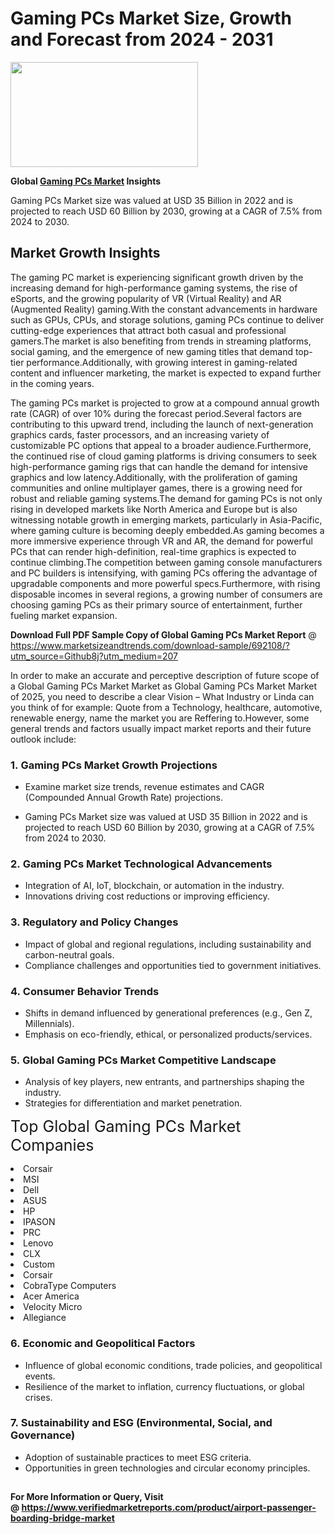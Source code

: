 <H1>Gaming PCs Market Size, Growth and Forecast from 2024 - 2031</H1><img class="aligncenter size-medium wp-image-584254" src="https://thirdeyenews.in/wp-content/uploads/2024/09/Global-Market-Research-300x168.jpeg" alt="" width="300" height="168" /><p><strong>Global&nbsp;<a href="https://www.marketsizeandtrends.com/download-sample/692108/?utm_source=Github8j?utm_medium=207">Gaming PCs Market</a> Insights</strong></p><p>Gaming PCs Market size was valued at USD 35 Billion in 2022 and is projected to reach USD 60 Billion by 2030, growing at a CAGR of 7.5% from 2024 to 2030.</p><p><h2>Market Growth Insights</h2> <p>The gaming PC market is experiencing significant growth driven by the increasing demand for high-performance gaming systems, the rise of eSports, and the growing popularity of VR (Virtual Reality) and AR (Augmented Reality) gaming.With the constant advancements in hardware such as GPUs, CPUs, and storage solutions, gaming PCs continue to deliver cutting-edge experiences that attract both casual and professional gamers.The market is also benefiting from trends in streaming platforms, social gaming, and the emergence of new gaming titles that demand top-tier performance.Additionally, with growing interest in gaming-related content and influencer marketing, the market is expected to expand further in the coming years.</p> <p></p> <p>The gaming PCs market is projected to grow at a compound annual growth rate (CAGR) of over 10% during the forecast period.Several factors are contributing to this upward trend, including the launch of next-generation graphics cards, faster processors, and an increasing variety of customizable PC options that appeal to a broader audience.Furthermore, the continued rise of cloud gaming platforms is driving consumers to seek high-performance gaming rigs that can handle the demand for intensive graphics and low latency.Additionally, with the proliferation of gaming communities and online multiplayer games, there is a growing need for robust and reliable gaming systems.The demand for gaming PCs is not only rising in developed markets like North America and Europe but is also witnessing notable growth in emerging markets, particularly in Asia-Pacific, where gaming culture is becoming deeply embedded.As gaming becomes a more immersive experience through VR and AR, the demand for powerful PCs that can render high-definition, real-time graphics is expected to continue climbing.The competition between gaming console manufacturers and PC builders is intensifying, with gaming PCs offering the advantage of upgradable components and more powerful specs.Furthermore, with rising disposable incomes in several regions, a growing number of consumers are choosing gaming PCs as their primary source of entertainment, further fueling market expansion.<p></p><p><span class=""><strong>Download Full PDF Sample Copy of Global Gaming PCs Market Report</strong> @ <a href="https://www.marketsizeandtrends.com/download-sample/692108/?utm_source=Github8j?utm_medium=207" target="_blank">https://www.marketsizeandtrends.com/download-sample/692108/?utm_source=Github8j?utm_medium=207</a></span></p><p>In order to make an accurate and perceptive description of future scope of a Global&nbsp;Gaming PCs Market Market as Global&nbsp;Gaming PCs Market Market of 2025, you need to describe a clear Vision &ndash; What Industry or Linda can you think of for example: Quote from a Technology, healthcare, automotive, renewable energy, name the market you are Reffering to.However, some general trends and factors usually impact market reports and their future outlook include:</p><h3>1.&nbsp;<strong>Gaming PCs Market Growth Projections</strong></h3><ul><li>Examine market size trends, revenue estimates and CAGR (Compounded Annual Growth Rate) projections.</li><li><p>Gaming PCs Market size was valued at USD 35 Billion in 2022 and is projected to reach USD 60 Billion by 2030, growing at a CAGR of 7.5% from 2024 to 2030.</p></li></ul><h3>2.&nbsp;<strong>Gaming PCs Market Technological Advancements</strong></h3><ul><li>Integration of AI, IoT, blockchain, or automation in the industry.</li><li>Innovations driving cost reductions or improving efficiency.</li></ul><h3>3.&nbsp;<strong>Regulatory and Policy Changes</strong></h3><ul><li>Impact of global and regional regulations, including sustainability and carbon-neutral goals.</li><li>Compliance challenges and opportunities tied to government initiatives.</li></ul><h3>4.&nbsp;<strong>Consumer Behavior Trends</strong></h3><ul><li>Shifts in demand influenced by generational preferences (e.g., Gen Z, Millennials).</li><li>Emphasis on eco-friendly, ethical, or personalized products/services.</li></ul><h3>5.&nbsp;<strong>Global Gaming PCs Market Competitive Landscape</strong></h3><ul><li>Analysis of key players, new entrants, and partnerships shaping the industry.</li><li>Strategies for differentiation and market penetration.</li></ul><p data-pm-slice="1 1 []"><span style="color: inherit; font-family: inherit; font-size: 25px;">Top Global Gaming PCs Market Companies</span></p><div class="" data-test-id=""><p><li>Corsair</li><li> MSI</li><li> Dell</li><li> ASUS</li><li> HP</li><li> IPASON</li><li> PRC</li><li> Lenovo</li><li> CLX</li><li> Custom</li><li> Corsair</li><li> CobraType Computers</li><li> Acer America</li><li> Velocity Micro</li><li> Allegiance</li></p></div><h3>6.&nbsp;<strong>Economic and Geopolitical Factors</strong></h3><ul><li>Influence of global economic conditions, trade policies, and geopolitical events.</li><li>Resilience of the market to inflation, currency fluctuations, or global crises.</li></ul><h3>7.&nbsp;<strong>Sustainability and ESG (Environmental, Social, and Governance)</strong></h3><ul><li>Adoption of sustainable practices to meet ESG criteria.</li><li>Opportunities in green technologies and circular economy principles.</li></ul><h2><strong style="font-size: 14px;">For More Information or Query, Visit @&nbsp;</strong><a style="background-color: #ffffff; font-size: 14px;" href="https://www.marketsizeandtrends.com/report/gaming-pcs-market/" target="_blank">https://www.verifiedmarketreports.com/product/airport-passenger-boarding-bridge-market</a></h2>